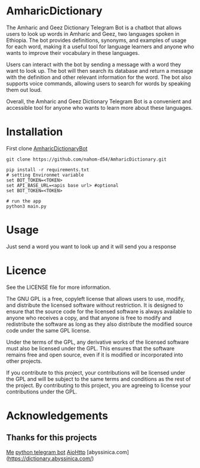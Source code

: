# AmharicDictionary

The Amharic and Geez Dictionary Telegram Bot is a chatbot that allows users to look up words in Amharic and Geez, two languages spoken in Ethiopia. The bot provides definitions, synonyms, and examples of usage for each word, making it a useful tool for language learners and anyone who wants to improve their vocabulary in these languages.

Users can interact with the bot by sending a message with a word they want to look up. The bot will then search its database and return a message with the definition and other relevant information for the word. The bot also supports voice commands, allowing users to search for words by speaking them out loud.

Overall, the Amharic and Geez Dictionary Telegram Bot is a convenient and accessible tool for anyone who wants to learn more about these languages.

# Installation
First clone [AmharicDictionaryBot](https://github.com/nahom-d54/AmharicDictionary)
``` shell
git clone https://github.com/nahom-d54/AmharicDictionary.git

pip install -r requirements.txt
# setting Environmet variable
set BOT_TOKEN=<TOKEN>
set API_BASE_URL=<apis base url> #optional
set BOT_TOKEN=<TOKEN>

# run the app
python3 main.py

```
# Usage
Just send a word you want to look up and it will send you a response

# Licence 
See the LICENSE file for more information.

The GNU GPL is a free, copyleft license that allows users to use, modify, and distribute the licensed software without restriction. It is designed to ensure that the source code for the licensed software is always available to anyone who receives a copy, and that anyone is free to modify and redistribute the software as long as they also distribute the modified source code under the same GPL license.

Under the terms of the GPL, any derivative works of the licensed software must also be licensed under the GPL. This ensures that the software remains free and open source, even if it is modified or incorporated into other projects.

If you contribute to this project, your contributions will be licensed under the GPL and will be subject to the same terms and conditions as the rest of the project. By contributing to this project, you are agreeing to license your contributions under the GPL.

# Acknowledgements
  ## Thanks for this projects 
 [Me](https://t.me/nahom_d54)
 [python telegram bot](https://github.com/python-telegram-bot/python-telegram-bot)
 [AioHttp](https://docs.aiohttp.org/en/stable/)
 [abyssinica.com] (https://dictionary.abyssinica.com/)
